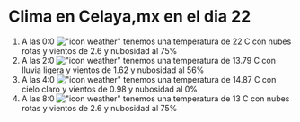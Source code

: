 # Clima en Celaya,mx en el dia 22

1. A las 0:0 !["icon weather"](http://openweathermap.org/img/w/04n.png) tenemos una temperatura de 22 C con nubes rotas y  vientos de 2.6 y nubosidad al 75%
1. A las 2:0 !["icon weather"](http://openweathermap.org/img/w/10n.png) tenemos una temperatura de 13.79 C con lluvia ligera y  vientos de 1.62 y nubosidad al 56%
1. A las 4:0 !["icon weather"](http://openweathermap.org/img/w/01n.png) tenemos una temperatura de 14.87 C con cielo claro y  vientos de 0.98 y nubosidad al 0%
1. A las 8:0 !["icon weather"](http://openweathermap.org/img/w/04n.png) tenemos una temperatura de 13 C con nubes rotas y  vientos de 2.6 y nubosidad al 75%
